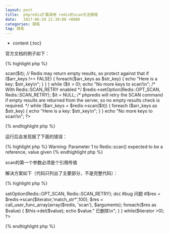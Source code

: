 ```yaml
---
layout: post
title:  phpredis扩展调用 redis的scan方法报错
date:   2017-06-29 21:30:00 +0800
categories: 随笔
tag: 随笔
---
```


* content 
{:toc}



官方文档的例子如下：


{% highlight php %}
<?php 
/* Without enabling Redis::SCAN_RETRY (default condition) */
$it = NULL;
do {
    // Scan for some keys
    $arr_keys = $redis->scan($it);

    // Redis may return empty results, so protect against that
    if ($arr_keys !== FALSE) {
        foreach($arr_keys as $str_key) {
            echo "Here is a key: $str_key\n";
        }
    }
} while ($it > 0);
echo "No more keys to scan!\n";

/* With Redis::SCAN_RETRY enabled */
$redis->setOption(Redis::OPT_SCAN, Redis::SCAN_RETRY);
$it = NULL;

/* phpredis will retry the SCAN command if empty results are returned from the
   server, so no empty results check is required. */
while ($arr_keys = $redis->scan($it)) {
    foreach ($arr_keys as $str_key) {
        echo "Here is a key: $str_key\n";
    }
}
echo "No more keys to scan!\n";
?>

{% endhighlight php %}

运行后会发现报了下面的错误：

{% highlight php %}
Warning: Parameter 1 to Redis::scan() expected to be a reference, value given
{% endhighlight php %}

scan的第一个参数必须是个引用传值

解决方案如下（代码只列出了主要部分，不是完整代码）：

{% highlight php %}
<?php

        $iterator = null;
        $arguments = array(&$iterator,'match_str*',100);
        $redis->setOption(Redis::OPT_SCAN, Redis::SCAN_RETRY);

        do{
            #bug 问题
            #$res = $redis->scan($iterator,'match_str*',100);
            $res = call_user_func_array(array($redis, 'scan'), $arguments);

            foreach($res as $value) {
                $this->del($value);
                echo $value." 已删除\n";
            }
        } while($iterator >0);
?>

{% endhighlight php %}